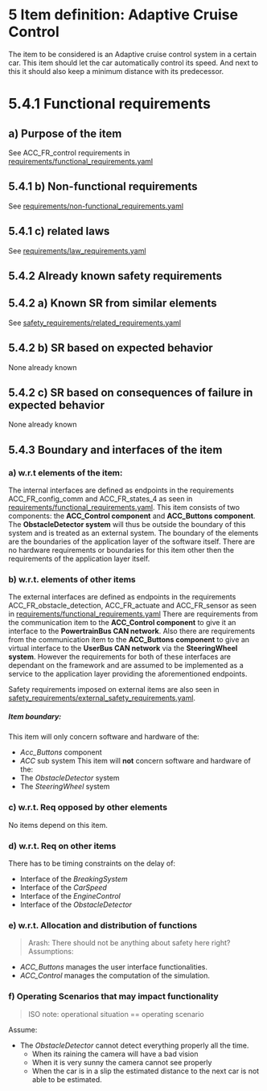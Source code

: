 # 5 Item definition: __Adaptive Cruise Control__
The item to be considered is an Adaptive cruise control system in a certain car.
This item should let the car automatically control its speed.
And next to this it should also keep a minimum distance with its predecessor.

# 5.4.1 Functional requirements
## a) Purpose of the item
See ACC_FR_control requirements in [requirements/functional_requirements.yaml](requirements/functional_requirements.yaml)

## 5.4.1 b) Non-functional requirements
See [requirements/non-functional_requirements.yaml](requirements/non-functional_requirements.yaml)

## 5.4.1 c) related laws
See [requirements/law_requirements.yaml](requirements/law_requirements.yaml)

## 5.4.2 Already known safety requirements
## 5.4.2 a) Known SR from similar elements
See [safety_requirements/related_requirements.yaml](safety_requirements/related_requirements.yaml)

## 5.4.2 b) SR based on expected behavior
None already known

## 5.4.2 c) SR based on consequences of failure in expected behavior
None already known

## 5.4.3 Boundary and interfaces of the item

### a) w.r.t elements of the item:
The internal interfaces are defined as endpoints in the requirements
ACC_FR_config_comm and ACC_FR_states_4
as seen in [requirements/functional_requirements.yaml](requirements/functional_requirements.yaml).
This item consists of two components: the __ACC_Control component__ and __ACC_Buttons component__.
The __ObstacleDetector system__ will thus be outside the boundary of this system and is treated as an external system.
The boundary of the elements are the boundaries of the application layer of the software itself.
There are no hardware requirements or boundaries for this item other then the requirements of the application layer itself.

### b) w.r.t. elements of other items
The external interfaces are defined as endpoints in the requirements
ACC_FR_obstacle_detection, ACC_FR_actuate and ACC_FR_sensor
as seen in [requirements/functional_requirements.yaml](requirements/functional_requirements.yaml)
There are requirements from the communication item to the __ACC_Control component__ to give it an interface to the __PowertrainBus CAN network__.
Also there are requirements from the communication item to the __ACC_Buttons component__ to give an virtual interface to the __UserBus CAN network__ via the __SteeringWheel system__.
However the requirements for both of these interfaces are dependant on the framework and are assumed to be implemented as a service to the application layer providing the aforementioned endpoints.

<!-- tracability: added during HARA -->
Safety requirements imposed on external items are also seen in [safety_requirements/external_safety_requirements.yaml](safety_requirements/external_safety_requirements.yaml).  

##### Item boundary:
This item will only concern software and hardware of the:
- _Acc_Buttons_ component
- _ACC_ sub system
This item will __not__ concern software and hardware of the:
- The _ObstacleDetector_ system
- The _SteeringWheel_ system

### c) w.r.t. Req opposed by other elements
No items depend on this item.

### d) w.r.t. Req on other items
There has to be timing constraints on the delay of:
- Interface of the _BreakingSystem_
- Interface of the _CarSpeed_
- Interface of the _EngineControl_
- Interface of the _ObstacleDetector_

### e) w.r.t. Allocation and distribution of functions
> Arash: There should not be anything about safety here right?
Assumptions:
- _ACC_Buttons_ manages the user interface functionalities.
- _ACC_Control_ manages the computation of the simulation.

### f) Operating Scenarios that may impact functionality
> ISO note: operational situation == operating scenario

Assume:
- The _ObstacleDetector_ cannot detect everything properly all the time.
  - When its raining the camera will have a bad vision
  - When it is very sunny the camera cannot see properly
  - When the car is in a slip the estimated distance to the next car is not able to be estimated.

